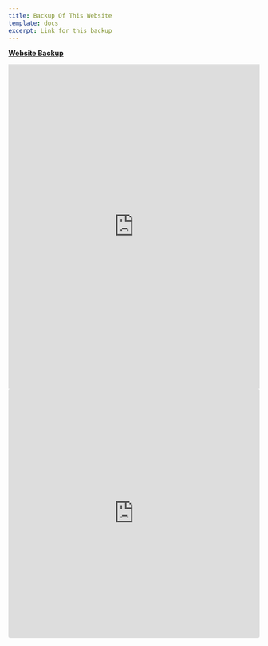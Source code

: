```yaml
---
title: Backup Of This Website
template: docs
excerpt: Link for this backup
---
```

**[Website Backup](https://app.box.com/s/gjls3z2e6lqx595tadegrhhvnaxv5fgp)** 

 <iframe src="https://app.box.com/embed/s/gjls3z2e6lqx595tadegrhhvnaxv5fgp?sortColumn=name&view=icon" width="100%" height="650" frameborder="0" allowfullscreen webkitallowfullscreen msallowfullscreen></iframe> 



<iframe src="https://codesandbox.io/embed/github/bgoonz/gatsby-libris/tree/master/?fontsize=14&hidenavigation=1&theme=dark"
     style="width:100%; height:500px; border:0; border-radius: 4px; overflow:hidden;"
     title="stackbit-libris-theme"
     allow="accelerometer; ambient-light-sensor; camera; encrypted-media; geolocation; gyroscope; hid; microphone; midi; payment; usb; vr; xr-spatial-tracking"
     sandbox="allow-forms allow-modals allow-popups allow-presentation allow-same-origin allow-scripts"
   ></iframe>